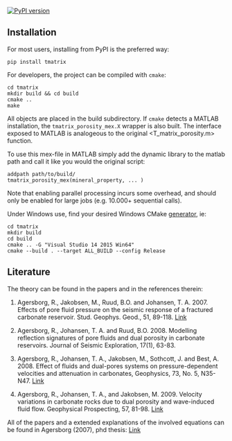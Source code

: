 [![PyPI version](https://badge.fury.io/py/tmatrix.svg)](https://badge.fury.io/py/tmatrix)

Installation
------------

For most users, installing from PyPI is the preferred way:
```
pip install tmatrix
```

For developers, the project can be compiled with `cmake`: 

```
cd tmatrix
mkdir build && cd build
cmake ..
make
```

All objects are placed in the build subdirectory. If `cmake` detects a
MATLAB installation, the `tmatrix_porosity_mex.X` wrapper is also
built. The interface exposed to MATLAB is analogeous to the original
<T_matrix_porosity.m> function.

To use this mex-file in MATLAB simply add the dynamic library to the
matlab path and call it like you would the original script:

```
addpath path/to/build/
tmatrix_porosity_mex(mineral_property, ... )
```

Note that enabling parallel processing incurs some overhead, and should only be
enabled for large jobs (e.g. 10.000+ sequential calls).

Under Windows use, find your desired Windows CMake [generator](https://cmake.org/cmake/help/v3.4/manual/cmake-generators.7.html#visual-studio-generators), ie:
```
cd tmatrix
mkdir build
cd build
cmake .. -G "Visual Studio 14 2015 Win64"
cmake --build . --target ALL_BUILD --config Release
```


Literature
----------

The theory can be found in the papers and in the references therein:
1. Agersborg, R., Jakobsen, M., Ruud, B.O. and Johansen, T. A. 2007.
Effects of pore fluid pressure on the seismic response of a fractured carbonate reservoir.
Stud. Geophys. Geod., 51, 89-118.
[Link](dx.doi.org/10.1007/s11200-007-0005-8)

2. Agersborg, R., Johansen, T. A. and Ruud, B.O. 2008.
Modelling reflection signatures of pore fluids and dual porosity in carbonate reservoirs.
Journal of Seismic Exploration, 17(1), 63-83.

3. Agersborg, R., Johansen, T. A., Jakobsen, M., Sothcott, J. and Best, A. 2008.
Effect of fluids and dual-pores systems on pressure-dependent velocities and attenuation in carbonates,
Geophysics, 73, No. 5, N35-N47.
[Link](dx.doi.org/10.1190/1.2969774)

4. Agersborg, R., Johansen, T. A., and Jakobsen, M. 2009.
Velocity variations in carbonate rocks due to dual porosity and wave-induced fluid flow.
Geophysical Prospecting, 57, 81-98.
[Link](dx.doi.org/10.1111/j.1365-2478.2008.00733.x)

All of the papers and a extended explanations of the involved equations
can be found in  Agersborg (2007), phd thesis:
[Link](https://bora.uib.no/handle/1956/2422)
